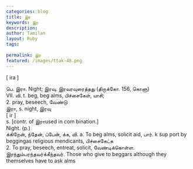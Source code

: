 ```yaml
---
categories: blog
title: இர
keywords: இர
description: 
author: Tamilan
layout: Ruby
tags: 
 
permalink: இர
featured: /images/ttak-48.png
---
```

  
[ ira ]  
  
பெ. இரா. Night; இரவு. இரவரவுரைத்தது (திருக்கோ. 156, கொளு)  
VII. வி. t. beg, beg alms, பிச்சைகேள், யாசி;  
2. pray, beseech, வேண்டு  
இரா, s. night, இரவு  
[ ir ]  
s. [contr. of இராused in com bination.]  
Night. (p.)  
க்கிறேன், ந்தேன், ப்பேன், க்க, வி. a. To beg alms, solicit aid, பார். k sup port by beggingas religious mendicants, பிச்சைகேட்க  
2. To pray, beseech, entreat, solicit, வேண்டிக்கொள்ள. இரந்தும்பரந்தவர்க்கீந்தவர். Those who give to beggars although they themselves have to ask alms